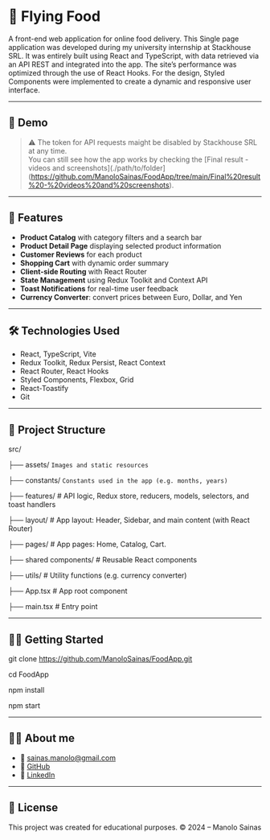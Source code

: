 # 🍔 Flying Food

A front-end web application for online food delivery.
This Single page application was developed during my university internship at Stackhouse SRL. It was entirely built using React and TypeScript, with data retrieved via an API REST and integrated into the app. The site’s performance was optimized through the use of React Hooks. For the design, Styled Components were implemented to create a dynamic and responsive user interface.

---

## 📸 Demo

> ⚠️ The token for API requests maight be disabled by Stackhouse SRL at any time.  
> You can still see how the app works by checking the [Final result - videos and screenshots](./path/to/folder](https://github.com/ManoloSainas/FoodApp/tree/main/Final%20result%20-%20videos%20and%20screenshots).

---

## 🚀 Features

- **Product Catalog** with category filters and a search bar  
- **Product Detail Page** displaying selected product information  
- **Customer Reviews** for each product  
- **Shopping Cart** with dynamic order summary  
- **Client-side Routing** with React Router  
- **State Management** using Redux Toolkit and Context API  
- **Toast Notifications** for real-time user feedback  
- **Currency Converter**: convert prices between Euro, Dollar, and Yen  

---

## 🛠️ Technologies Used

- React, TypeScript, Vite
- Redux Toolkit, Redux Persist, React Context
- React Router, React Hooks
- Styled Components, Flexbox, Grid
- React-Toastify
- Git

---

## 📁 Project Structure

src/

├── assets/                  ```Images and static resources```

├── constants/              ```Constants used in the app (e.g. months, years)```

├── features/                # API logic, Redux store, reducers, models, selectors, and toast handlers

├── layout/                  # App layout: Header, Sidebar, and main content (with React Router)

├── pages/                   # App pages: Home, Catalog, Cart.

├── shared components/       # Reusable React components

├── utils/                   # Utility functions (e.g. currency converter)

├── App.tsx                  # App root component 

├── main.tsx                 # Entry point

---

## 🧑‍💻 Getting Started

git clone https://github.com/ManoloSainas/FoodApp.git

cd FoodApp

npm install

npm start

---

## 👨‍🎓 About me
- 📧 [sainas.manolo@gmail.com](mailto:sainas.manolo@gmail.com)  
- 🔗 [GitHub](https://github.com/ManoloSainas)  
- 💼 [LinkedIn](https://www.linkedin.com/in/manolosainas/)

---

## 📄 License

This project was created for educational purposes.
© 2024 – Manolo Sainas

